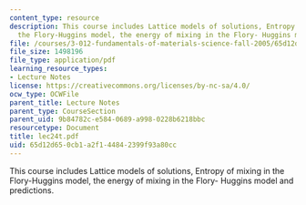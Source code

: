 ```yaml
---
content_type: resource
description: This course includes Lattice models of solutions, Entropy of mixing in
  the Flory-Huggins model, the energy of mixing in the Flory- Huggins model and predictions.
file: /courses/3-012-fundamentals-of-materials-science-fall-2005/65d12d650cb1a2f144842399f93a80cc_lec24t.pdf
file_size: 1498196
file_type: application/pdf
learning_resource_types:
- Lecture Notes
license: https://creativecommons.org/licenses/by-nc-sa/4.0/
ocw_type: OCWFile
parent_title: Lecture Notes
parent_type: CourseSection
parent_uid: 9b84782c-e584-0689-a998-0228b6218bbc
resourcetype: Document
title: lec24t.pdf
uid: 65d12d65-0cb1-a2f1-4484-2399f93a80cc
---
```

This course includes Lattice models of solutions, Entropy of mixing in the Flory-Huggins model, the energy of mixing in the Flory- Huggins model and predictions.